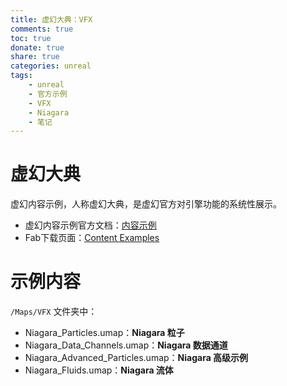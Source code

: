```yaml
---
title: 虚幻大典：VFX
comments: true
toc: true
donate: true
share: true
categories: unreal
tags:
    - unreal
    - 官方示例
    - VFX
    - Niagara
    - 笔记
---
```


# 虚幻大典

虚幻内容示例，人称虚幻大典，是虚幻官方对引擎功能的系统性展示。

- 虚幻内容示例官方文档：[内容示例](https://dev.epicgames.com/documentation/zh-cn/unreal-engine/content-examples-sample-project-for-unreal-engine)
- Fab下载页面：[Content Examples](https://www.fab.com/listings/4d251261-d98c-48e2-baee-8f4e47c67091)

# 示例内容

`/Maps/VFX` 文件夹中：

- Niagara_Particles.umap：**Niagara 粒子**
- Niagara_Data_Channels.umap：**Niagara 数据通道**
- Niagara_Advanced_Particles.umap：**Niagara 高级示例**
- Niagara_Fluids.umap：**Niagara 流体**


